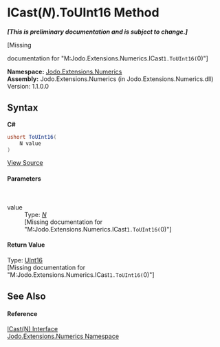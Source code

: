 # ICast(*N*).ToUInt16 Method 
 _**\[This is preliminary documentation and is subject to change.\]**_

\[Missing <summary> documentation for "M:Jodo.Extensions.Numerics.ICast`1.ToUInt16(`0)"\]

**Namespace:**&nbsp;<a href="N_Jodo_Extensions_Numerics">Jodo.Extensions.Numerics</a><br />**Assembly:**&nbsp;Jodo.Extensions.Numerics (in Jodo.Extensions.Numerics.dll) Version: 1.1.0.0

## Syntax

**C#**<br />
``` C#
ushort ToUInt16(
	N value
)
```

<a href="https://github.com/JosephJShort/Jodo.Extensions/blob/main/src/Jodo.Extensions.Numerics/ICast.cs" rel="noopener noreferrer" title="View the source code">View Source</a><br />

#### Parameters
&nbsp;<dl><dt>value</dt><dd>Type: <a href="T_Jodo_Extensions_Numerics_ICast_1">*N*</a><br />\[Missing <param name="value"/> documentation for "M:Jodo.Extensions.Numerics.ICast`1.ToUInt16(`0)"\]</dd></dl>

#### Return Value
Type: <a href="https://docs.microsoft.com/dotnet/api/system.uint16" target="_blank" rel="noopener noreferrer">UInt16</a><br />\[Missing <returns> documentation for "M:Jodo.Extensions.Numerics.ICast`1.ToUInt16(`0)"\]

## See Also


#### Reference
<a href="T_Jodo_Extensions_Numerics_ICast_1">ICast(N) Interface</a><br /><a href="N_Jodo_Extensions_Numerics">Jodo.Extensions.Numerics Namespace</a><br />